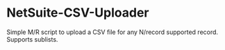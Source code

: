# NetSuite-CSV-Uploader
Simple M/R script to upload a CSV file for any N/record supported record. Supports sublists.
